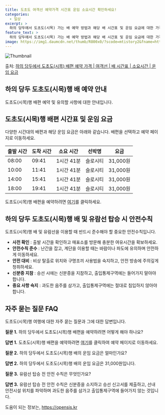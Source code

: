 ```yaml
---
title: 도초도 여객선 예약가격 시간표 운임 소요시간 확인하세요!
categories:
  - 일상
excerpt: >
  하의 당두에서 도초도(시목) 가는 배 예약 방법과 해당 배 시간표 및 운임 요금에 대한 가격 정보를 안내 드리겠습니다. 안전하고 재밋는 도초도(시목)행 여행을 위해 아래 정보 참고하시기 바랍니다. 도초도(시목)행 배편 예약하기 👈 클릭하의 당두에서 도초도(시목)행 배 시간표출발 시간도착 시간소요 시간선박명요금08:0009:411시간 41분슬로시티31,000원10:0011:411시간 41분슬로시티31,000원14:0015:411시간 41분슬로시티31,000원18:0019:411시간 41분슬로시티31,000원도초도(시목)행 배편 예약하기 👈 클릭하의 당두에서 도초도(시목)행 여객선 탑승 시 이용수칙하의 당두에서 도초도(시목)행 배를 이용할 때 꼭 알아두어야 할 중요한 사항들이 있습니다. 하의 당두에서 도초도..
feature_text: >
  하의 당두에서 도초도(시목) 가는 배 예약 방법과 해당 배 시간표 및 운임 요금에 대한 가격 정보를 안내 드리겠습니다. 안전하고 재밋는 도초도(시목)행 여행을 위해 아래 정보 참고하시기 바랍니다. 도초도(시목)행 배편 예약하기 👈 클릭하의 당두에서 도초도(시목)행 배 시간표출발 시간도착 시간소요 시간선박명요금08:0009:411시간 41분슬로시티31,000원10:0011:411시간 41분슬로시티31,000원14:0015:411시간 41분슬로시티31,000원18:0019:411시간 41분슬로시티31,000원도초도(시목)행 배편 예약하기 👈 클릭하의 당두에서 도초도(시목)행 여객선 탑승 시 이용수칙하의 당두에서 도초도(시목)행 배를 이용할 때 꼭 알아두어야 할 중요한 사항들이 있습니다. 하의 당두에서 도초도..
image: https://img1.daumcdn.net/thumb/R800x0/?scode=mtistory2&fname=https%3A%2F%2Fblog.kakaocdn.net%2Fdn%2FnH8iE%2FbtsHAfOAfRA%2F5VtnPwz0dZSkkyuTLhXIVk%2Fimg.webp
---
```


![Thumbnail](https://img1.daumcdn.net/thumb/R800x0/?scode=mtistory2&fname=https%3A%2F%2Fblog.kakaocdn.net%2Fdn%2FnH8iE%2FbtsHAfOAfRA%2F5VtnPwz0dZSkkyuTLhXIVk%2Fimg.webp)

<p>출처: <a href="https://opensis.kr/entry/%ED%95%98%EC%9D%98-%EB%8B%B9%EB%91%90%EC%97%90%EC%84%9C-%EB%8F%84%EC%B4%88%EB%8F%84%EC%8B%9C%EB%AA%A9-%EB%B0%B0%ED%8E%B8-%EC%98%88%EC%95%BD-%EA%B0%80%EA%B2%A9-%EC%97%AC%EA%B0%9D%EC%84%A0-%EB%B0%B0-%EC%8B%9C%EA%B0%84%ED%91%9C-%EC%86%8C%EC%9A%94%EC%8B%9C%EA%B0%84-%EC%9A%B4%EC%9E%84-%EC%9A%94%EA%B8%88" rel="dofollow">하의 당두에서 도초도(시목) 배편 예약 가격 | 여객선 | 배 시간표 | 소요시간 | 운임 요금</a> </p>

## 하의 당두 도초도(시목)행 배 예약 안내

도초도(시목)행 배편 예약 및 유의할 사항에 대한 안내입니다.

## 도초도(시목)행 배편 시간표 및 운임 요금

다양한 시간대의 배편과 해당 운임 요금은 아래와 같습니다. 배편을 선택하고 예약 페이지로 이동하세요.

**출발 시간** | **도착 시간** | **소요 시간** | **선박명** | **요금**  
---|---|---|---|---  
08:00 | 09:41 | 1시간 41분 | 슬로시티 | 31,000원  
10:00 | 11:41 | 1시간 41분 | 슬로시티 | 31,000원  
14:00 | 15:41 | 1시간 41분 | 슬로시티 | 31,000원  
18:00 | 19:41 | 1시간 41분 | 슬로시티 | 31,000원  
  
도초도(시목)행 배편을 예약하려면 [여기](https://opensis.kr/entry/%ED%95%98%EC%9D%98-%EB%8B%B9%EB%91%90%EC%97%90%EC%84%9C-%EB%8F%84%EC%B4%88%EB%8F%84%EC%8B%9C%EB%AA%A9-%EB%B0%B0%ED%8E%B8-%EC%98%88%EC%95%BD-%EA%B0%80%EA%B2%A9-%EC%97%AC%EA%B0%9D%EC%84%A0-%EB%B0%B0-%EC%8B%9C%EA%B0%84%ED%91%9C-%EC%86%8C%EC%9A%94%EC%8B%9C%EA%B0%84-%EC%9A%B4%EC%9E%84-%EC%9A%94%EA%B8%88)를 클릭하세요.

## 하의 당두 도초도(시목)행 배 및 유람선 탑승 시 안전수칙

도초도(시목)행 배 및 유람선을 이용할 때 반드시 준수해야 할 중요한 안전수칙입니다.

  * **사전 확인** : 출발 시간을 확인하고 매표소를 방문해 충분한 여유시간을 확보하세요.
  * **안전수칙 준수** : 난간을 잡고, 계단을 이용할 때는 바람이나 파도에 유의하며 안전하게 이동하세요.
  * **안전 대비** : 비상 탈출로 위치와 구명조끼 사용법을 숙지하고, 안전 방송에 주의깊게 청취하세요.
  * **신분증 지참** : 승선 시에는 신분증을 지참하고, 출입통제구역에는 들어가지 말아야 합니다.
  * **중요 사항 숙지** : 과도한 음주를 삼가고, 출입통제구역에는 절대로 침입하지 않아야 합니다.

## 자주 묻는 질문 FAQ

도초도(시목)행 여행에 대한 자주 묻는 질문과 그에 대한 답변입니다.

**질문 1.** 하의 당두에서 도초도(시목)행 배편을 예약하려면 어떻게 해야 하나요?

**답변 1.** 도초도(시목)행 배편을 예약하려면 [여기](https://opensis.kr/entry/%ED%95%98%EC%9D%98-%EB%8B%B9%EB%91%90%EC%97%90%EC%84%9C-%EB%8F%84%EC%B4%88%EB%8F%84%EC%8B%9C%EB%AA%A9-%EB%B0%B0%ED%8E%B8-%EC%98%88%EC%95%BD-%EA%B0%80%EA%B2%A9-%EC%97%AC%EA%B0%9D%EC%84%A0-%EB%B0%B0-%EC%8B%9C%EA%B0%84%ED%91%9C-%EC%86%8C%EC%9A%94%EC%8B%9C%EA%B0%84-%EC%9A%B4%EC%9E%84-%EC%9A%94%EA%B8%88)를 클릭하여 예약 페이지로 이동하세요.

**질문 2.** 하의 당두에서 도초도(시목)행 배의 운임 요금은 얼마인가요?

**답변 2.** 하의 당두에서 도초도(시목)행 배의 운임 요금은 31,000원입니다.

**질문 3.** 유람선 탑승 전 안전 수칙은 무엇인가요?

**답변 3.** 유람선 탑승 전 안전 수칙은 신분증을 소지하고 승선 신고서를 제출하고, 선내 안전시설 위치를 파악하며 과도한 음주를 삼가고
출입통제구역에 들어가지 않는 것입니다.



 

도움이 되는 정보는, <a href="https://opensis.kr" rel="dofollow">https://opensis.kr</a>


